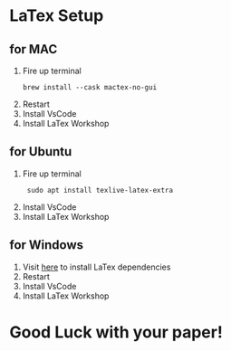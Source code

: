 # LaTex Setup
## for MAC
1. Fire up terminal
   ```
   brew install --cask mactex-no-gui 
   ```
2. Restart
3. Install VsCode
4. Install LaTex Workshop

## for Ubuntu
1. Fire up terminal
   ```
    sudo apt install texlive-latex-extra
   ```
2. Install VsCode
3. Install LaTex Workshop

## for Windows
1. Visit [here](https://www.tug.org/texlive/acquire-netinstall.html]) to install LaTex dependencies
2. Restart
3. Install VsCode
4. Install LaTex Workshop


# Good Luck with your paper!
